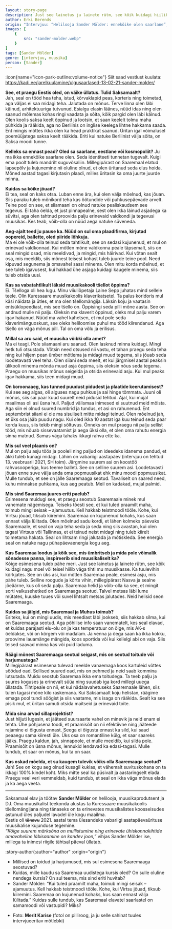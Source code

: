 ```yaml
---
layout: story-page
description: Just see lainetus ja lainete rütm, see kõik kuidagi hiilib väga tihti mu muusikasse.
author: Erki Berends
origin: "Intervjuu: “Helilooja Sander Mölder: ennekõike olen saarlane”, Saarte Hääl, 3. märts 2021."
images: [
    {
        src: "sander-molder.webp"
    }
]
tags: [Sander Mölder]
genre: [intervjuu, muusika]
person: [Sander]
---
```


<!-- # {{ $doc.title }} -->

:icon{name="icon-park-outline:volume-notice"} Siit saad vestlust kuulata: https://kadi.ee/jarelkuulamine/ulgusaarlased-13-02-21-sander-molder/


**See, et praegu Eestis oled, on väike üllatus. Tulid Saksamaalt?** \
Jah, seal on tööd hea teha, istud, kõrvaklapid peas, korteris ning toimetad, aga väljas ei saa midagi teha. Jalutada on mõnus. Terve linna olen läbi käinud, arhitektuuriga tutvunud. Esialgu elasin läänes, nüüd idas ning olen saanud mõlemas kohas ringi vaadata ja sõita, kõik pargid olen läbi käinud. Olen koolis saksa keelt õppinud ja lootsin, et saan keelelt tolmu maha pühkida ja rääkida, aga no Berliinis on inglise keelega lihtne hakkama saada. Ent mingis mõttes ikka olen ka head praktikat saanud. Üritan igal võimalusel poemüüjatega saksa keelt rääkida. Eriti kui natuke Berliinist välja sõita, on Saksa moodi tunne.

**Kelleks sa ennast pead? Oled sa saarlane, eestlane või kosmopoliit?**
Ju ma ikka ennekõike saarlane olen. Seda identiteeti tunnetan tugevalt. Kuigi ema poolt tuleb mandrilt suguvõsaliin. Millegipärast on Saaremaal elatud lapsepõlv ja kujunemine nii oluline olnud, et olen üritanud seda elus hoida. Mõned aastad tagasi kirjutasin plaadi, milles üritasin ka oma juurte juurde minna.

**Kuidas sa kõike jõuad?** \
Ei tea, seal on kaks otsa. Luban enne ära, kui olen välja mõelnud, kas jõuan. Siis paraku tuleb mõnikord teha kas öötundide või puhkusepäevade arvelt. Teine pool on see, et siiamaani on olnud natuke pealiskaudsem see tegevus. Ei taha öelda, et just pinnapealne, sest olen ikka läinud asjadega ka süvitsi, aga olen tahtnud proovida palju erinevaid valdkondi ja tegevusi muusikas. Kes teab, võib-olla on nüüd aega natuke süveneda.

**Aeg-ajalt teed ju pause ka. Nüüd on sul oma plaadifirma, kirjutad oopereid, ballette, oled piiride lõhkuja.** \
Ma ei ole võib-olla teinud seda tahtlikult, see on sedasi kujunenud, et mul on erinevad valdkonnad. Kui mõtlen mõne valdkonna peale täpsemalt, siis on seal mingid osad, mis meeldivad, ja mingid, mis häirivad. Kui võtan sealt osa, mis meeldib, siis mõnest teisest kohast tuleb juurde teine pool. Need kipuvad segunema ja omavahel sassi minema. Olen mitu korda mõelnud, et see tuleb igavusest, kui hakkad ühe asjaga kuidagi kaugele minema, siis tuleb otsida uusi.

**Kas sa vabatahtlikult läksid muusikakooli tšellot õppima?** \
Ei. Tšelloga oli hea lugu. Minu viiuliõpetaja Laine Sepp juhatas mind sellele teele. Olin Kuressaare muusikakoolis klaverikatsetel. Ta palus koridoris mul käsi näidata ja ütles, et ma olen tšellomängija. Läksin koju ja vaatasin entsüklopeediast, mis see tšello on. Õppisingi seda pilli mõne aasta. See on andnud mulle nii palju. Oleksin ma klaverit õppinud, oleks mul palju varem igav hakanud. Nüüd ma vahel kahetsen, et mul pole seda klaverimänguoskust, see oleks heliloomise puhul mu tööd kiirendanud. Aga tšello on väga mõnus pill. Tal on oma võlu ja erilisus.

**Millal sa aru said, et muusika võibki olla amet?** \
Ma ei teagi. Pole siiamaani aru saanud. Olen lasknud minna kuidagi. Mingi hetk tuli otsustada. Võtsin need otsused nii vastu, et tahan praegu seda teha ning kui hiljem pean ümber mõtlema ja midagi muud tegema, siis jõuab seda loodetavasti veel teha. Olen siiani seda meelt, et kui järgmisel aastal peaksin ülikooli minema mõnda muud asja õppima, siis oleksin nõus seda tegema. Praegu on muusikas mõnus seigelda ja otsida erinevaid asju. Kui mul peaks igav hakkama, siis teen midagi muud.

**On koroonaaeg, kas tunned puudust pidudest ja plaatide keerutamisest?** \
Kui see aeg algas, oli alguses nagu puhkus ja sai hinge tõmmata. Juuni oli mõnus, siis sai paar kuud suurelt neid pidusid tehtud. Ajal, kui mujal maailmas oli asi üsna hull. Paljud välismaa inimesed ei suutnud meid mõista. Aga siin ei olnud suured numbrid ja tundus, et asi on rahunenud. Ent septembrist siiani ei ole ma sisuliselt mitte midagi teinud. Olen mõelnud jah, et üks osa jääb puudu nagu. Kui oled ikka 10 aastat iga kuu teinud seda paar korda kuus, siis tekib mingi sõltuvus. Õnneks on mul praegu nii palju sellist tööd, mis nõuab sissevaatamist ja aega üksi olla, et olen oma rahutu energia sinna matnud. Samas väga tahaks ikkagi rahva ette ka.

**Mis sul veel plaanis on?** \
Mul on palju asju töös ja pooleli ning paljud on ideedeks idanema pandud, et äkki tuleb kunagi midagi. Lähim on vabariigi aastapäev (intervjuu on tehtud 13. veebruaril 2021, SH toim). Järgmine suurem asi on koostöö rahvusooperiga, kus teeme balleti. See on selline suurem asi. Loodetavasti jõuan enne suve välja anda oma popmuusikat ehk minu moodi popmuusikat. Mulle tundub, et see on jälle Saaremaaga seotud. Tavaliselt on saared need, kuhu minnakse puhkama, kus aeg peatub. Meil on kadakad, mujal palmid.

**Mis sind Saaremaa juures eriti paelub?** \
Esimesena muidugi see, et praegu seostub Saaremaale minek mul vanemate nägemisega. Teiseks tõesti see, et kui tuled praamilt maha, toimub mingi seisak – ajamuutus. Kell hakkab teistmoodi tööle. Kohe, kui Virtsu jõuad, tiksub kiiremini. Saaremaa on kujunenud kohaks, kus saan ennast välja lülitada. Olen mõelnud sadu kordi, et lähen kolmeks päevaks Saaremaale, et seal on vaja teha seda ja seda ning siis avastan, kui olen tagasi Virtsus või Tallinnas, et ei teinud neist midagi ning tuleb kiirelt toimetama hakata. Seal on lihtsam ringi jalutada ja mõtiskleda. See energia seal on natuke nagu pühapäevaenergia kogu aeg.

**Kas Saaremaa loodus ja kõik see, mis ümbritseb ja mida pole võimalik sõnadesse panna, inspireerib sind muusikaliselt ka?** \
Kõige esimesena tuleb pähe meri. Just see lainetus ja lainete rütm, see kõik kuidagi nagu moel või teisel hiilib väga tihti mu muusikasse. Ka tuulevihin kõrkjates. See on üks asi, kui mõtlen Saaremaa peale, esimesi asju, mis pähe tuleb. Selline roogude ja kõrte vihin, millegipärast Nasva ja sealne jõeäärne, kus oli seda palju. Saaremaa helid ja võib-olla ka see, et mingit sorti vaikusehetked on Saaremaaga seotud. Talvel metsas läbi lume mütates, kuuske tuues või suvel lihtsalt metsas jalutades. Neid helisid seon Saaremaaga. 

**Kuidas sa jälgid, mis Saaremaal ja Muhus toimub?** \
Esiteks, kui on mingi uudis, mis meediast läbi jookseb, siis hakkab silma, kui on Saaremaaga seotud. Aga põhilise info saan vanematelt, kes seal elavad, et kuidas parajasti elu-olu on ja kas temperatuur on õige, mis AK-s öeldakse, või on kõrgem või madalam. Ja venna ja õega saan ka ikka kokku, proovime lauamänge mängida, koos sportida või kui kellelgi abi on vaja. Siis teised saavad minna kas või puid laduma.

**Räägi mõnest Saaremaaga seotud seigast, mis on seotud toitude või harjumustega?** \
Millegipärast esimesena tulevad meelde vanaemaga koos kartuleid võttes söödud oad. Sellised suured oad, mis on pehmed ja neid saab kommina lutsutada. Muidu seostub Saaremaa ikka ema toitudega. Ta teeb palju ja suures koguses ja erinevalt süüa ning suudab iga kord millegi uuega üllatada. Tihtipeale on nii, et kui nädalavahetuseks Saaremaale lähen, siis tulen tagasi mõne kilo raskemana. Kui Saksamaalt koju helistan, räägime emaga pool tundi söögist ja siis vaatame, mis isaga on rääkida. Sealt ka see pisik mul, et üritan samuti otsida maitseid ja erinevaid toite. 

**Mida sina arvad sillaprojektist?** \
Just hiljuti lugesin, et jääteed suursaarte vahel on minevik ja neid enam ei tehta. Ühe põhjusena toodi, et praamisõit on nii efektiivne ning jääteede rajamine ei õigusta ennast. Seega ei õigusta ennast ka sild, kui saad peaaegu sama kiiresti üle. Üks osa on romantiline külg, et saar saareks jääks. Praegu kaldun, jah, sinnapoole, et mulle meeldib, kui silda pole. Praamisõit on üsna mõnus, lennukid lendavad ka edasi-tagasi. Mulle tundub, et saar on mõnus, kui ta on saar.

**Kas oskad mõelda, et su kaugem tulevik võiks olla Saaremaaga seotud?** \
Jah! See on kogu aeg olnud kusagil kuklas, et vähemalt suvituskohana on ta ikkagi 100% kindel koht. Miks mitte seal ka püsivalt ja aastaringselt elada. Praegu veel veri vemmeldab, kuid tundub, et seal on ikka väga mõnus elada ja ka aega veeta.

<hr />

Saksamaal elav ja töötav **Sander Mölder** on helilooja, muusikaprodutsent ja DJ. Oma muusikalist teekonda alustas ta Kuressaare muusikakoolis tšellomängijana ning tänaseks on ta erinevates muusikalistes koosseisudes astunud üles paljudel lavadel üle kogu maailma. \
Eestis oli ~~tänavu~~ 2021. aastal tema ülesandeks vabariigi aastapäevaürituse muusikalise kujunduse tegemine. \
*“Kõige suurem märksõna on mullistumine ning erinevate ühiskonnakihtide omavaheline läbisaamine on kandev joon,”* vihjas Sander Mölder ise, millega ta inimesi riigile tähtsal päeval üllatab. 






:story-author{:author="author" :origin="origin"}

<details-wrapper summary="Mis mõtted tekkisid?">

- Millised on toidud ja harjumused, mis sul esimesena Saaremaaga seostuvad?
- Kuidas, mille kaudu sa Saaremaa uudistega kursis oled? On sulle oluline nendega kursis? On sul teema, mis sind eriti huvitab?
- Sander Mölder: “Kui tuled praamilt maha, toimub mingi seisak – ajamuutus. Kell hakkab teistmoodi tööle. Kohe, kui Virtsu jõuad, tiksub kiiremini. Saaremaa on kujunenud kohaks, kus saan ennast välja lülitada.” Kuidas sulle tundub, kas Saaremaal elavatel saarlastel on samamoodi või vastupidi? Miks?

</details-wrapper>


<details-wrapper summary="Allikad" class="text-sm" icon="icon-park-outline:document-folder">

- Foto: **Merit Karise** (fotol on pilliroog, ja ju selle sahinat tuules intervjueeritav mõtlebki)

</details-wrapper>